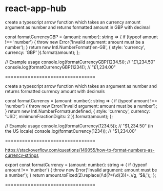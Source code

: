 # react-app-hub

create a typescript arrow function which takes an currency amount argument as number and returns formatted amount in GBP with decimal

const formatCurrencyGBP = (amount: number): string => {
if (typeof amount !== 'number') {
throw new Error('Invalid argument: amount must be a number');
}
return new Intl.NumberFormat('en-GB', { style: 'currency', currency: 'GBP' }).format(amount);
};

// Example usage
console.log(formatCurrencyGBP(1234.5)); // "£1,234.50"
console.log(formatCurrencyGBP(1234)); // "£1,234.00"

================================

create a typescript arrow function which takes an argument as number and returns formatted currency amount with decimals

const formatCurrency = (amount: number): string => {
if (typeof amount !== 'number') {
throw new Error('Invalid argument: amount must be a number');
}
return new Intl.NumberFormat(undefined, { style: 'currency', currency: 'USD', minimumFractionDigits: 2 }).format(amount);
};

// Example usage
console.log(formatCurrency(1234.5)); // "$1,234.50" (in the US locale)
console.log(formatCurrency(1234)); // "$1,234.00"

================================

https://stackoverflow.com/questions/149055/how-to-format-numbers-as-currency-strings

export const formatCurrency = (amount: number): string => {
if (typeof amount !== 'number') {
throw new Error('Invalid argument: amount must be a number');
}
return amount.toFixed(2).replace(/\d(?=(\d{3})+\.)/g, '$&,');;
};

================================
